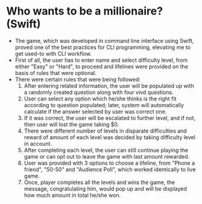 # Who wants to be a millionaire? (Swift)
  
* The game, which was developed in command line interface using Swift, proved one of the best practices for CLI programming, elevating me to get used-to with CLI workflow.   
* First of all, the user has to enter name and select difficulty level, from either "Easy" or "Hard", to proceed and lifelines were provided on the basis of rules that were optional. 
* There were certain rules that were being followed:  
  1. After entering related information, the user will be populated up with a randomly created question along with four vivd questions.
  2. User can select any option which he/she thinks is the right fit according to question populated; later, system will automatically calculate if the answer selected by user was correct one.
  3. If it was correct, the user will be escalated to further level, and if not, then user will lost the game taking $0.
  4. There were different number of levels in disparate difficulties and reward of amount of each level was decided by taking difficulty level in account.
  5. After completing each level, the user can still continue playing the game or can opt out to leave the game with last amount rewarded.
  6. User was provided with 3 options to choose a lifeline, from "Phone a friend", "50-50" and "Audience Poll", which worked identically to live game.
  7. Once, player completes all the levels and wins the game, the message, congratulating him, would pop up and will be displayed how much amount in total he/she won.
